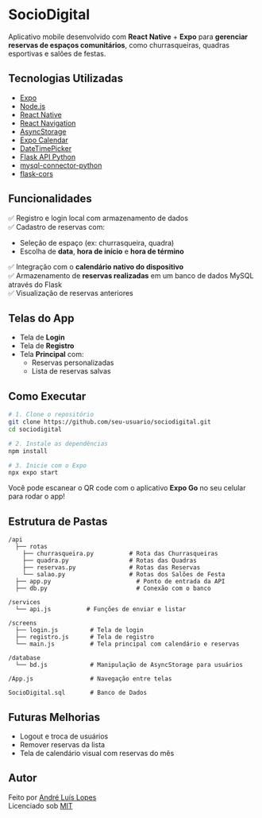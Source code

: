 # SocioDigital

Aplicativo mobile desenvolvido com **React Native** + **Expo** para **gerenciar reservas de espaços comunitários**, como churrasqueiras, quadras esportivas e salões de festas.

## Tecnologias Utilizadas

- [Expo](https://expo.dev/)
- [Node.js](https://nodejs.org/pt)
- [React Native](https://reactnative.dev/)
- [React Navigation](https://reactnavigation.org/)
- [AsyncStorage](https://docs.expo.dev/versions/latest/sdk/async-storage/)
- [Expo Calendar](https://docs.expo.dev/versions/latest/sdk/calendar/)
- [DateTimePicker](https://github.com/react-native-datetimepicker/datetimepicker)
- [Flask API Python](https://flask.palletsprojects.com/en/stable/)
- [mysql-connector-python](https://pypi.org/project/mysql-connector-python/)
- [flask-cors](https://pypi.org/project/flask-cors/)

## Funcionalidades

✅ Registro e login local com armazenamento de dados  
✅ Cadastro de reservas com:
- Seleção de espaço (ex: churrasqueira, quadra)
- Escolha de **data**, **hora de início** e **hora de término**

✅ Integração com o **calendário nativo do dispositivo**  
✅ Armazenamento de **reservas realizadas** em um banco de dados MySQL através do Flask  
✅ Visualização de reservas anteriores


## Telas do App

- Tela de **Login**
- Tela de **Registro**
- Tela **Principal** com:
  - Reservas personalizadas
  - Lista de reservas salvas

## Como Executar

```bash
# 1. Clone o repositório
git clone https://github.com/seu-usuario/sociodigital.git
cd sociodigital

# 2. Instale as dependências
npm install

# 3. Inicie com o Expo
npx expo start
```

Você pode escanear o QR code com o aplicativo **Expo Go** no seu celular para rodar o app!

## Estrutura de Pastas

```
/api
  ├── rotas
    ├── churrasqueira.py          # Rota das Churrasqueiras
    ├── quadra.py                 # Rotas das Quadras
    ├── reservas.py               # Rotas das Reservas
    └── salao.py                  # Rotas dos Salões de Festa
  ├── app.py                        # Ponto de entrada da API
  ├── db.py                         # Conexão com o banco

/services
  └── api.js          # Funções de enviar e listar

/screens
  ├── login.js         # Tela de login
  ├── registro.js      # Tela de registro
  └── main.js          # Tela principal com calendário e reservas

/database
  └── bd.js            # Manipulação de AsyncStorage para usuários

/App.js                # Navegação entre telas

SocioDigital.sql       # Banco de Dados
```

## Futuras Melhorias

- Logout e troca de usuários
- Remover reservas da lista
- Tela de calendário visual com reservas do mês

## Autor

Feito por [André Luís Lopes](https://github.com/AndreLuisLopes)  
Licenciado sob [MIT](LICENSE)
